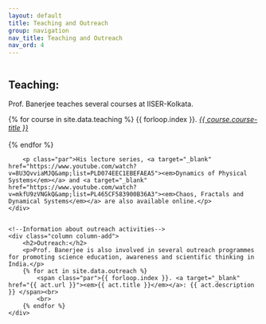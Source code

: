 ```yaml
---
layout: default
title: Teaching and Outreach
group: navigation
nav_title: Teaching and Outreach
nav_ord: 4
---
```


<div class="skills_holder">
    <!--Information about teaching activities-->
    <div class="column">
        <h2>Teaching:</h2>
        <p>Prof. Banerjee teaches several courses at IISER-Kolkata.</p>
        {% for course in site.data.teaching %} 
            <span class="par">{{ forloop.index }}. <a target="_blank" href="{{ course.url }}"><em>{{ course.course-title }}</em></a></span><br>
            <br>
        {% endfor %}    
        
        <p class="par">His lecture series, <a target="_blank" href="https://www.youtube.com/watch?v=8U3QvviaMJQ&amp;list=PLD074EEC1EBEFAEA5"><em>Dynamics of Physical Systems</em></a> and <a target="_blank" href="https://www.youtube.com/watch?v=mkfU9zVNGkQ&amp;list=PL465CF583900B36A3"><em>Chaos, Fractals and Dynamical Systems</em></a> are also available online.</p>
    </div>
    
    
    <!--Information about outreach activities-->
    <div class="column column-add">
        <h2>Outreach:</h2>
        <p>Prof. Banerjee is also involved in several outreach programmes for promoting science education, awareness and scientific thinking in India.</p>
        {% for act in site.data.outreach %} 
            <span class="par">{{ forloop.index }}. <a target="_blank" href="{{ act.url }}"><em>{{ act.title }}</em></a>: {{ act.description }} </span><br>
            <br>
        {% endfor %}
    </div>
</div>

       